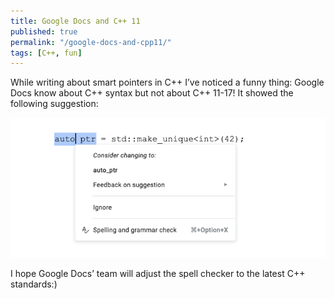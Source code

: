 ```yaml
---
title: Google Docs and C++ 11
published: true
permalink: "/google-docs-and-cpp11/"
tags: [C++, fun]
---
```



While writing about smart pointers in C++ I’ve noticed a funny thing: Google Docs know about C++ syntax but not about C++ 11-17!
It showed the following suggestion:

<p align="center">
  <img src="/img/google_docs_cpp11_auto_ptr.png" title="Strace logo">
</p>

I hope Google Docs’ team will adjust the spell checker to the latest C++ standards:)

